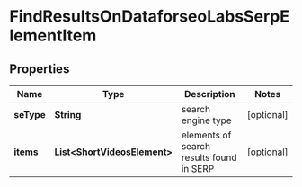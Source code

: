 

# FindResultsOnDataforseoLabsSerpElementItem


## Properties

| Name | Type | Description | Notes |
|------------ | ------------- | ------------- | -------------|
|**seType** | **String** | search engine type |  [optional] |
|**items** | [**List&lt;ShortVideosElement&gt;**](ShortVideosElement.md) | elements of search results found in SERP |  [optional] |



